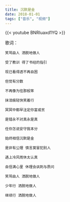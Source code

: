 ```yaml
---
title: 沉默是金
date: 2018-01-01
tags: ["音乐", "视频"]
---
```




<!--more-->

{{< youtube BNRIuaxd1YQ >}}


歌词：

```
笑骂由人 洒脱地做人

受了教训 得了书经的指引

现已看得透不再自困

但觉有分数

不再像为往那般笨

抹泪痕轻快笑着行

冥冥中都早注定你富或贫

是错永不对真永是真

任你怎说安守我本分

始终相信沉默是金

是非有公理 慎言莫冒犯别人

遇上冷风雨休太认真

自信满心里 休理会讽刺与质问

笑骂由人 洒脱地做人

少年行 洒脱地做人

继续行 洒脱地做人

```
